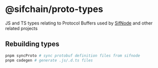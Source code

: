 # @sifchain/proto-types

JS and TS types relating to Protocol Buffers used by [SifNode](https://github.com/Sifchain/sifnode) and other related projects

## Rebuilding types

```sh
pnpm syncProto # sync protobuf definition files from sifnode
pnpm codegen # generate .js/.d.ts files
```
